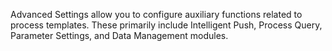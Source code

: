 

Advanced Settings allow you to configure auxiliary functions related to process templates. These primarily include Intelligent Push, Process Query, Parameter Settings, and Data Management modules.





